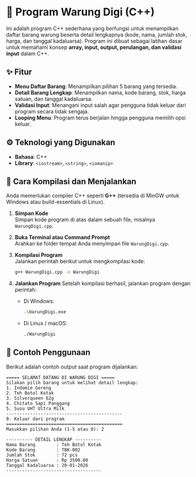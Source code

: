 # 🏪 Program Warung Digi (C++)

Ini adalah program C++ sederhana yang berfungsi untuk menampilkan daftar barang warung beserta detail lengkapnya (kode, nama, jumlah stok, harga, dan tanggal kadaluarsa). Program ini dibuat sebagai latihan dasar untuk memahami konsep **array, input, output, perulangan, dan validasi input** dalam C++.

## ✨ Fitur

- **Menu Daftar Barang**: Menampilkan pilihan 5 barang yang tersedia.
- **Detail Barang Lengkap**: Menampilkan nama, kode barang, stok, harga satuan, dan tanggal kadaluarsa.
- **Validasi Input**: Menangani input salah agar pengguna tidak keluar dari program secara tidak sengaja.
- **Looping Menu**: Program terus berjalan hingga pengguna memilih opsi keluar.

## ⚙️ Teknologi yang Digunakan

- **Bahasa**: C++
- **Library**: `<iostream>`, `<string>`, `<iomanip>`

## 🚀 Cara Kompilasi dan Menjalankan

Anda memerlukan compiler C++ seperti **G++** (tersedia di MinGW untuk Windows atau build-essentials di Linux).

1. **Simpan Kode**  
   Simpan kode program di atas dalam sebuah file, misalnya `WarungDigi.cpp`.

2. **Buka Terminal atau Command Prompt**  
   Arahkan ke folder tempat Anda menyimpan file `WarungDigi.cpp`.

3. **Kompilasi Program**  
   Jalankan perintah berikut untuk mengkompilasi kode:
   ```bash
   g++ WarungDigi.cpp -o WarungDigi

4.  **Jalankan Program**
    Setelah kompilasi berhasil, jalankan program dengan perintah:
    -   Di Windows:
        ```bash
        .\WarungDigi.exe
        ```
    -   Di Linux / macOS:
        ```bash
        ./WarungDigi
        ```

## 📝 Contoh Penggunaan

Berikut adalah contoh output saat program dijalankan:

```
===== SELAMAT DATANG DI WARUNG DIGI =====
Silakan pilih barang untuk melihat detail lengkap:
1. Indomie Goreng
2. Teh Botol Kotak
3. Silverqueen 62g
4. Chitato Sapi Panggang
5. Susu UHT Ultra Milk
--------------------------------------------
0. Keluar dari program
============================================
Masukkan pilihan Anda (1-5 atau 0): 2

---------- DETAIL LENGKAP ----------
Nama Barang        : Teh Botol Kotak
Kode Barang        : TBK-002
Jumlah Stok        : 72 pcs
Harga Satuan       : Rp 3500.00
Tanggal Kadaluarsa : 20-01-2026
------------------------------------
```